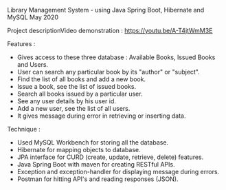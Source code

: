 Library Management System - using Java Spring Boot, Hibernate and MySQL
May 2020

Project descriptionVideo demonstration : https://youtu.be/A-T4jtWmM3E

Features :
- Gives access to these three database : Available Books, Issued Books and Users.
- User can search any particular book by its "author" or "subject".
- Find the list of all books and add a new book.
- Issue a book, see the list of issued books.
- Search all books issued by a particular user.
- See any user details by his user id.
- Add a new user, see the list of all users.
- It gives message during error in retrieving or inserting data.

Technique :
- Used MySQL Workbench for storing all the database.
- Hibernate for mapping objects to database.
- JPA interface for CURD (create, update, retrieve, delete) features.
- Java Spring Boot with maven for creating RESTful APIs.
- Exception and exception-handler for displaying message during errors.
- Postman for hitting API's and reading responses (JSON).

